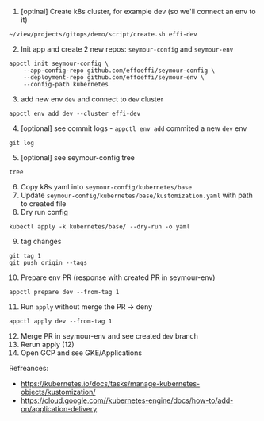 1. [optinal] Create k8s cluster, for example dev (so we'll connect an env to it)
```
~/view/projects/gitops/demo/script/create.sh effi-dev
```
2. Init app and create 2 new repos: `seymour-config` and `seymour-env`
```
appctl init seymour-config \
    --app-config-repo github.com/effoeffi/seymour-config \
    --deployment-repo github.com/effoeffi/seymour-env \
    --config-path kubernetes
```
3. add new env `dev` and connect to `dev` cluster
```
appctl env add dev --cluster effi-dev
```
4. [optional] see commit logs - `appctl env add` commited a new `dev` env
```
git log
```
5. [optional] see seymour-config tree
```
tree
```
6. Copy k8s yaml into `seymour-config/kubernetes/base`
7. Update `seymour-config/kubernetes/base/kustomization.yaml` with path to created file
8. Dry run config
```
kubectl apply -k kubernetes/base/ --dry-run -o yaml
```
9. tag changes
```
git tag 1
git push origin --tags
```
10. Prepare env PR (response with created PR in seymour-env)
```
appctl prepare dev --from-tag 1
```
11. Run `apply` without merge the PR -> deny
```
appctl apply dev --from-tag 1
```
12. Merge PR in seymour-env and see created `dev` branch
13. Rerun apply (12)
14. Open GCP and see GKE/Applications

Refreances:
- https://kubernetes.io/docs/tasks/manage-kubernetes-objects/kustomization/
- https://cloud.google.com//kubernetes-engine/docs/how-to/add-on/application-delivery
